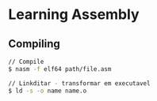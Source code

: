 # Learning Assembly

## Compiling
```bash
// Compile
$ nasm -f elf64 path/file.asm

// Linkditar - transformar em executavel
$ ld -s -o name name.o
```